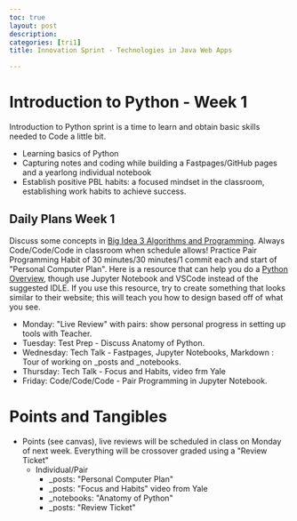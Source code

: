 ```yaml
---
toc: true
layout: post
description: 
categories: [tri1]
title: Innovation Sprint - Technologies in Java Web Apps

---
```


# Introduction to Python - Week 1
Introduction to Python sprint is a time to learn and obtain basic skills needed to Code a little bit.  
- Learning basics of Python
- Capturing notes and coding while building a Fastpages/GitHub pages and a yearlong individual notebook
- Establish positive PBL habits: a focused mindset in the classroom, establishing work habits to achieve success.

## Daily Plans Week 1
Discuss some concepts in [Big Idea 3 Algorithms and Programming](https://apclassroom.collegeboard.org/103/home?unit=3).  Always Code/Code/Code in classroom when schedule allows!  Practice Pair Programming Habit of 30 minutes/30 minutes/1 commit each and start of "Personal Computer Plan".  Here is a resource that can help you do a [Python Overview](https://www.afterhoursprogramming.com/tutorial/python/python-overview/), though use Jupyter Notebook and VSCode instead of the suggested IDLE.  If you use this resource, try to create something that looks similar to their website; this will teach you how to design based off of what you see.
- Monday: "Live Review" with pairs: show personal progress in setting up tools with Teacher.
- Tuesday: Test Prep - Discuss Anatomy of Python.  
- Wednesday: Tech Talk - Fastpages, Jupyter Notebooks, Markdown	: Tour of working on _posts and _notebooks.
- Thursday: Tech Talk - Focus and Habits, video frm Yale
- Friday: Code/Code/Code - Pair Programming in Jupyter Notebook.  

# Points and Tangibles
- Points (see canvas), live reviews will be scheduled in class on Monday of next week.  Everything will be crossover graded using a "Review Ticket"
    - Individual/Pair
        - _posts: "Personal Computer Plan"
        - _posts: "Focus and Habits" video from Yale
        - _notebooks: "Anatomy of Python"
        - _posts: "Review Ticket"
